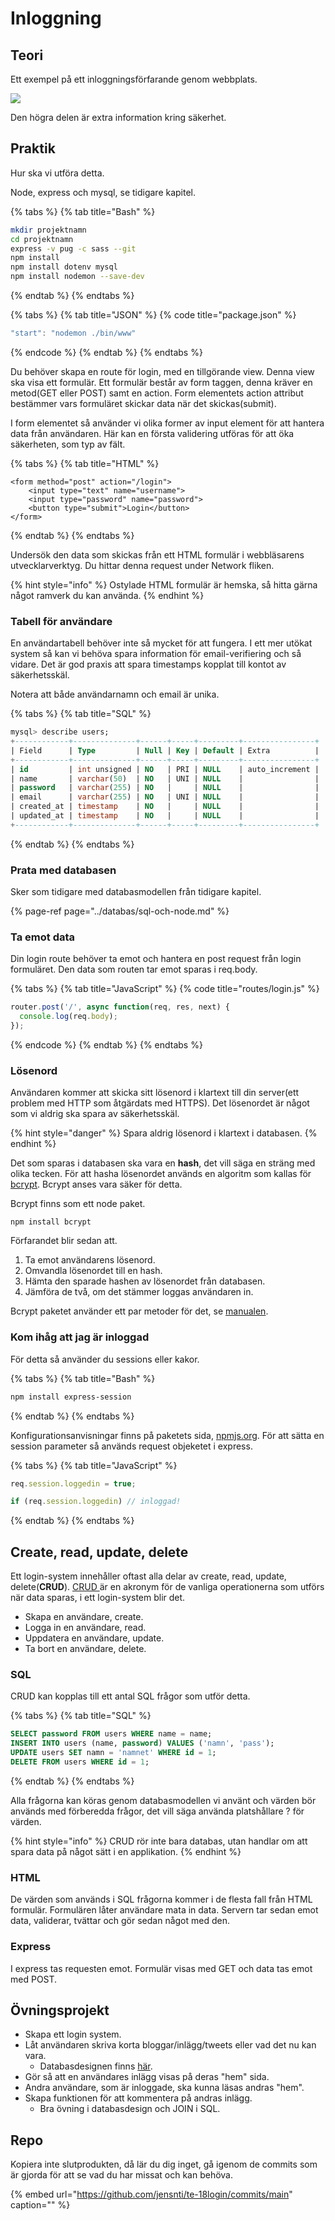 # Inloggning

## Teori

Ett exempel på ett inloggningsförfarande genom webbplats.

![](../.gitbook/assets/inlog.sv.png)

Den högra delen är extra information kring säkerhet.

## Praktik

Hur ska vi utföra detta.

Node, express och mysql, se tidigare kapitel.

{% tabs %}
{% tab title="Bash" %}
```bash
mkdir projektnamn
cd projektnamn
express -v pug -c sass --git
npm install
npm install dotenv mysql
npm install nodemon --save-dev
```
{% endtab %}
{% endtabs %}

{% tabs %}
{% tab title="JSON" %}
{% code title="package.json" %}
```javascript
"start": "nodemon ./bin/www"
```
{% endcode %}
{% endtab %}
{% endtabs %}

Du behöver skapa en route för login, med en tillgörande view. Denna view ska visa ett formulär. Ett formulär består av form taggen, denna kräver en metod\(GET eller POST\) samt en action. Form elementets action attribut bestämmer vars formuläret skickar data när det skickas\(submit\).

I form elementet så använder vi olika former av input element för att hantera data från användaren. Här kan en första validering utföras för att öka säkerheten, som typ av fält.

{% tabs %}
{% tab title="HTML" %}
```markup
<form method="post" action="/login">
    <input type="text" name="username">
    <input type="password" name="password">
    <button type="submit">Login</button>
</form>
```
{% endtab %}
{% endtabs %}

Undersök den data som skickas från ett HTML formulär i webbläsarens utvecklarverktyg. Du hittar denna request under Network fliken.

{% hint style="info" %}
Ostylade HTML formulär är hemska, så hitta gärna något ramverk du kan använda.
{% endhint %}

### Tabell för användare

En användartabell behöver inte så mycket för att fungera. I ett mer utökat system så kan vi behöva spara information för email-verifiering och så vidare. Det är god praxis att spara timestamps kopplat till kontot av säkerhetsskäl.

Notera att både användarnamn och email är unika.

{% tabs %}
{% tab title="SQL" %}
```sql
mysql> describe users;
+------------+--------------+------+-----+---------+----------------+
| Field      | Type         | Null | Key | Default | Extra          |
+------------+--------------+------+-----+---------+----------------+
| id         | int unsigned | NO   | PRI | NULL    | auto_increment |
| name       | varchar(50)  | NO   | UNI | NULL    |                |
| password   | varchar(255) | NO   |     | NULL    |                |
| email      | varchar(255) | NO   | UNI | NULL    |                |
| created_at | timestamp    | NO   |     | NULL    |                |
| updated_at | timestamp    | NO   |     | NULL    |                |
+------------+--------------+------+-----+---------+----------------+
```
{% endtab %}
{% endtabs %}

### Prata med databasen

Sker som tidigare med databasmodellen från tidigare kapitel.

{% page-ref page="../databas/sql-och-node.md" %}

### Ta emot data

Din login route behöver ta emot och hantera en post request från login formuläret. Den data som routen tar emot sparas i req.body.

{% tabs %}
{% tab title="JavaScript" %}
{% code title="routes/login.js" %}
```javascript
router.post('/', async function(req, res, next) {
  console.log(req.body);
});
```
{% endcode %}
{% endtab %}
{% endtabs %}

### Lösenord

Användaren kommer att skicka sitt lösenord i klartext till din server\(ett problem med HTTP som åtgärdats med HTTPS\). Det lösenordet är något som vi aldrig ska spara av säkerhetsskäl.

{% hint style="danger" %}
Spara aldrig lösenord i klartext i databasen.
{% endhint %}

Det som sparas i databasen ska vara en **hash**, det vill säga en sträng med olika tecken. För att hasha lösenordet används en algoritm som kallas för [bcrypt](https://en.wikipedia.org/wiki/Bcrypt). Bcrypt anses vara säker för detta.

Bcrypt finns som ett node paket.

```text
npm install bcrypt
```

Förfarandet blir sedan att.

1. Ta emot användarens lösenord.
2. Omvandla lösenordet till en hash.
3. Hämta den sparade hashen av lösenordet från databasen.
4. Jämföra de två, om det stämmer loggas användaren in.

Bcrypt paketet använder ett par metoder för det, se [manualen](https://www.npmjs.com/package/bcrypt#usage).

### Kom ihåg att jag är inloggad

För detta så använder du sessions eller kakor.

{% tabs %}
{% tab title="Bash" %}
```bash
npm install express-session
```
{% endtab %}
{% endtabs %}

Konfigurationsanvisningar finns på paketets sida, [npmjs.org](https://www.npmjs.com/package/express-session). För att sätta en session parameter så används request objeketet i express.

{% tabs %}
{% tab title="JavaScript" %}
```javascript
req.session.loggedin = true;

if (req.session.loggedin) // inloggad!
```
{% endtab %}
{% endtabs %}

## Create, read, update, delete

Ett login-system innehåller oftast alla delar av create, read, update, delete\(**CRUD**\). [CRUD ](https://en.wikipedia.org/wiki/Create,_read,_update_and_delete)är en akronym för de vanliga operationerna som utförs när data sparas, i ett login-system blir det.

* Skapa en användare, create.
* Logga in en användare, read.
* Uppdatera en användare, update.
* Ta bort en användare, delete.

### SQL

CRUD kan kopplas till ett antal SQL frågor som utför detta.

{% tabs %}
{% tab title="SQL" %}
```sql
SELECT password FROM users WHERE name = name;
INSERT INTO users (name, password) VALUES ('namn', 'pass');
UPDATE users SET namn = 'namnet' WHERE id = 1;
DELETE FROM users WHERE id = 1;
```
{% endtab %}
{% endtabs %}

Alla frågorna kan köras genom databasmodellen vi använt och värden bör används med förberedda frågor, det vill säga använda platshållare ? för värden.

{% hint style="info" %}
CRUD rör inte bara databas, utan handlar om att spara data på något sätt i en applikation.
{% endhint %}

### HTML

De värden som används i SQL frågorna kommer i de flesta fall från HTML formulär. Formulären låter användare mata in data. Servern tar sedan emot data, validerar, tvättar och gör sedan något med den.

### Express

I express tas requesten emot. Formulär visas med GET och data tas emot med POST.

## Övningsprojekt

* Skapa ett login system.
* Låt användaren skriva korta bloggar/inlägg/tweets eller vad det nu kan vara.
  * Databasdesignen finns [här](../databas/databasdesign.md).
* Gör så att en användares inlägg visas på deras "hem" sida.
* Andra användare, som är inloggade, ska kunna läsas andras "hem".
* Skapa funktionen för att kommentera på andras inlägg.
  * Bra övning i databasdesign och JOIN i SQL.

## Repo

Kopiera inte slutprodukten, då lär du dig inget, gå igenom de commits som är gjorda för att se vad du har missat och kan behöva.

{% embed url="https://github.com/jensnti/te-18login/commits/main" caption="" %}

